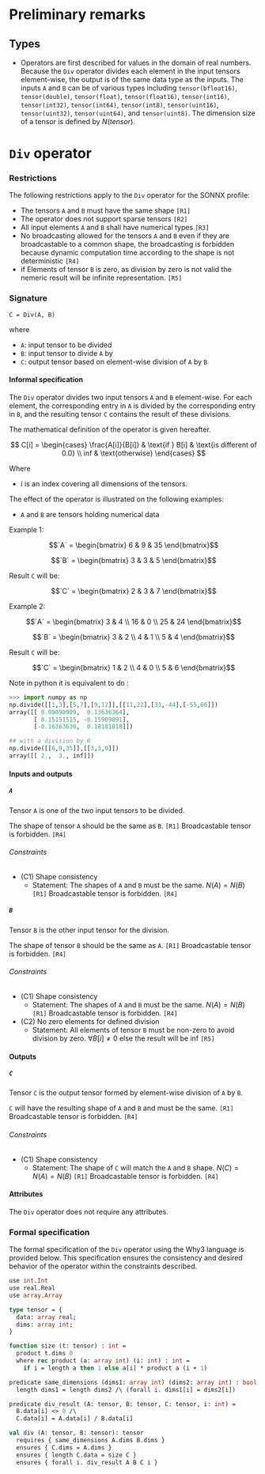 # Preliminary remarks

## Types

- Operators are first described for values in the domain of real numbers. Because the `Div` operator divides each element in the input tensors element-wise, the output is of the same data type as the inputs. The inputs `A` and `B` can be of various types including `tensor(bfloat16)`, `tensor(double)`, `tensor(float)`, `tensor(float16)`, `tensor(int16)`, `tensor(int32)`, `tensor(int64)`, `tensor(int8)`, `tensor(uint16)`, `tensor(uint32)`, `tensor(uint64)`, and `tensor(uint8)`. The dimension size of a tensor is defined by $N(tensor)$.

# `Div` operator

### Restrictions

The following restrictions apply to the `Div` operator for the SONNX profile:
- The tensors `A` and `B` must have the same shape `[R1]`
- The operator does not support sparse tensors `[R2]`
- All input elements `A` and `B` shall have numerical types `[R3]`
- No broadcasting allowed for the tensors `A` and `B` even if they are broadcastable to a common shape, the broadcasting is forbidden because dynamic computation time according to the shape is not deterministic `[R4]`
- if Elements of tensor `B` is zero, as division by zero is not valid the nemeric result will be infinite representation. `[R5]`

### Signature

`C = Div(A, B)`

where
- `A`: input tensor to be divided
- `B`: input tensor to divide `A` by
- `C`: output tensor based on element-wise division of `A` by `B`

#### Informal specification

The `Div` operator divides two input tensors `A` and `B` element-wise. For each element, the corresponding entry in `A` is divided by the corresponding entry in `B`, and the resulting tensor `C` contains the result of these divisions.

The mathematical definition of the operator is given hereafter.

$$
C[i] = 
\begin{cases} 
\frac{A[i]}{B[i]} & \text{if } B[i] & \text{is different of 0.0} \\
inf & \text{otherwise}
\end{cases}
$$

Where
- $i$ is an index covering all dimensions of the tensors.

The effect of the operator is illustrated on the following examples:
- `A` and `B` are tensors holding numerical data

Example 1:
```math
`A` = \begin{bmatrix}  6 & 9 & 35 \end{bmatrix}
```
```math
`B` = \begin{bmatrix}  3 & 3 & 5 \end{bmatrix}
```
Result `C` will be: 
```math
`C` =  \begin{bmatrix} 2 & 3 & 7 \end{bmatrix}
```

Example 2:
```math
`A` =  \begin{bmatrix} 3 & 4 \\ 16 & 0 \\ 25 & 24 \end{bmatrix}
```
```math
`B` =  \begin{bmatrix} 3 & 2 \\ 4 & 1 \\ 5 & 4 \end{bmatrix}
```
Result `C` will be:
```math
`C` =  \begin{bmatrix} 1 & 2 \\ 4 & 0 \\ 5 & 6 \end{bmatrix}
```

Note in python it is equivalent to do :
```python
>>> import numpy as np
np.divide([[1,3],[5,7],[9,12]],[[11,22],[33,-44],[-55,66]])
array([[ 0.09090909,  0.13636364],
       [ 0.15151515, -0.15909091],
       [-0.16363636,  0.18181818]])

## with a division by 0
np.divide([[6,9,35]],[[3,3,0]])
array([[ 2.,  3., inf]])
```

#### Inputs and outputs

##### `A`

Tensor `A` is one of the two input tensors to be divided.

The shape of tensor `A` should be the same as `B`. `[R1]` Broadcastable tensor is forbidden. `[R4]`

###### Constraints

- (C1) Shape consistency
    - Statement: The shapes of `A` and `B` must be the same. $N(A)=N(B)$ `[R1]` Broadcastable tensor is forbidden. `[R4]`

##### `B`

Tensor `B` is the other input tensor for the division.

The shape of tensor `B` should be the same as `A`. `[R1]` Broadcastable tensor is forbidden. `[R4]`

###### Constraints

- (C1) Shape consistency
    - Statement: The shapes of `A` and `B` must be the same. $N(A)=N(B)$ `[R1]` Broadcastable tensor is forbidden. `[R4]`
- (C2) No zero elements for defined division
    - Statement: All elements of tensor `B` must be non-zero to avoid division by zero. $\forall B[i] \neq 0$ else the result will be inf `[R5]`

#### Outputs

##### `C`

Tensor `C` is the output tensor formed by element-wise division of `A` by `B`.

`C` will have the resulting shape of `A` and `B` and must be the same. `[R1]` Broadcastable tensor is forbidden. `[R4]`

###### Constraints

- (C1) Shape consistency
    - Statement: The shape of `C` will match the `A` and `B` shape. $N(C)=N(A)=N(B)$ `[R1]` Broadcastable tensor is forbidden. `[R4]`

#### Attributes

The `Div` operator does not require any attributes.

### Formal specification

The formal specification of the `Div` operator using the Why3 language is provided below. This specification ensures the consistency and desired behavior of the operator within the constraints described.

```ocaml
use int.Int
use real.Real
use array.Array

type tensor = {
  data: array real;
  dims: array int;
}

function size (t: tensor) : int =
  product t.dims 0
  where rec product (a: array int) (i: int) : int =
    if i = length a then 1 else a[i] * product a (i + 1)

predicate same_dimensions (dims1: array int) (dims2: array int) : bool =
  length dims1 = length dims2 /\ (forall i. dims1[i] = dims2[i])

predicate div_result (A: tensor, B: tensor, C: tensor, i: int) =
  B.data[i] <> 0 /\
  C.data[i] = A.data[i] / B.data[i]

val div (A: tensor, B: tensor): tensor
  requires { same_dimensions A.dims B.dims }
  ensures { C.dims = A.dims }
  ensures { length C.data = size C }
  ensures { forall i. div_result A B C i }
```